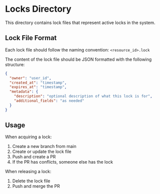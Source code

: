 # Locks Directory

This directory contains lock files that represent active locks in the system.

## Lock File Format

Each lock file should follow the naming convention: `<resource_id>.lock`

The content of the lock file should be JSON formatted with the following structure:

```json
{
  "owner": "user_id",
  "created_at": "timestamp",
  "expires_at": "timestamp",
  "metadata": {
    "description": "optional description of what this lock is for",
    "additional_fields": "as needed"
  }
}
```

## Usage

When acquiring a lock:
1. Create a new branch from main
2. Create or update the lock file
3. Push and create a PR
4. If the PR has conflicts, someone else has the lock

When releasing a lock:
1. Delete the lock file
2. Push and merge the PR
